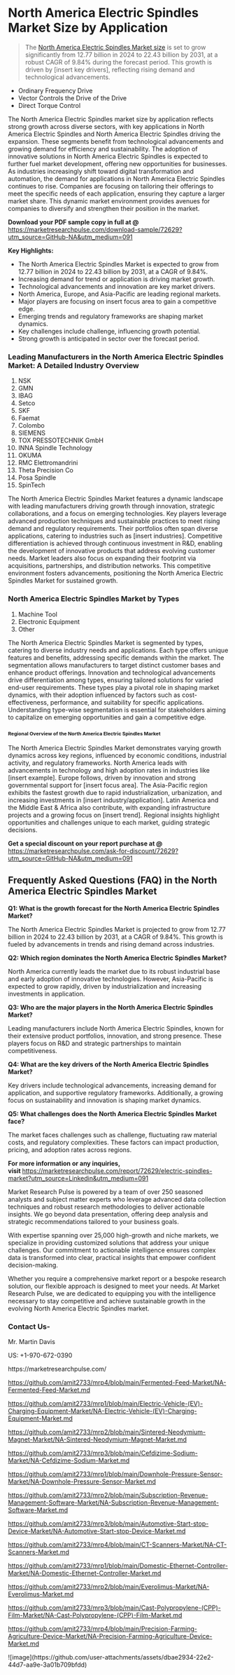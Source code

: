 <h1>North America Electric Spindles Market&nbsp;Size by Application</h1><blockquote><p>The <a href="https://marketresearchpulse.com/download-sample/72629?utm_source=GitHub-NA&amp;utm_medium=091">North America Electric Spindles Market size</a> is set to grow significantly from 12.77 billion in 2024 to 22.43 billion by 2031, at a robust CAGR of 9.84% during the forecast period. This growth is driven by [insert key drivers], reflecting rising demand and technological advancements.</p></blockquote><ul><li> Ordinary Frequency Drive <li> Vector Controls the Drive of the Drive <li> Direct Torque Control</li></ul><p>The North America Electric Spindles market size by application reflects strong growth across diverse sectors, with key applications in North America Electric Spindles and North America Electric Spindles driving the expansion. These segments benefit from technological advancements and growing demand for efficiency and sustainability. The adoption of innovative solutions in North America Electric Spindles is expected to further fuel market development, offering new opportunities for businesses. As industries increasingly shift toward digital transformation and automation, the demand for applications in North America Electric Spindles continues to rise. Companies are focusing on tailoring their offerings to meet the specific needs of each application, ensuring they capture a larger market share. This dynamic market environment provides avenues for companies to diversify and strengthen their position in the market.</p><p><strong>Download your PDF sample copy in full at @ </strong><a href="https://marketresearchpulse.com/download-sample/72629?utm_source=GitHub-NA&amp;utm_medium=091">https://marketresearchpulse.com/download-sample/72629?utm_source=GitHub-NA&amp;utm_medium=091</a></p><p><strong>Key Highlights: </strong></p><ul><li>The North America Electric Spindles Market is expected to grow from 12.77 billion in 2024 to 22.43 billion by 2031, at a CAGR of 9.84%.</li><li>Increasing demand for trend or application is driving market growth.</li><li>Technological advancements and innovation are key market drivers.</li><li>North America, Europe, and Asia-Pacific are leading regional markets.</li><li>Major players are focusing on insert focus area to gain a competitive edge.</li><li>Emerging trends and regulatory frameworks are shaping market dynamics.</li><li>Key challenges include challenge, influencing growth potential.</li><li>Strong growth is anticipated in sector over the forecast period.</li></ul><h3>Leading Manufacturers in the North America Electric Spindles Market: A Detailed Industry Overview</h3><ol><li> NSK</li><li>GMN</li><li>IBAG</li><li>Setco</li><li>SKF</li><li>Faemat</li><li>Colombo</li><li>SIEMENS</li><li>TOX PRESSOTECHNIK GmbH</li><li>INNA Spindle Technology</li><li>OKUMA</li><li>RMC Elettromandrini</li><li>Theta Precision Co</li><li>Posa Spindle</li><li>SpinTech</li></ol><div class="flex max-w-full flex-col flex-grow"><div class="min-h-8 text-message flex w-full flex-col items-end gap-2 whitespace-normal break-words [.text-message+&amp;]:mt-5" dir="auto" data-message-author-role="assistant" data-message-id="fd8432e4-4910-450d-b182-61b7bfb0a01f" data-message-model-slug="gpt-4o"><div class="flex w-full flex-col gap-1 empty:hidden first:pt-[3px]"><div class="markdown prose w-full break-words dark:prose-invert light"><p>The North America Electric Spindles Market features a dynamic landscape with leading manufacturers driving growth through innovation, strategic collaborations, and a focus on emerging technologies. Key players leverage advanced production techniques and sustainable practices to meet rising demand and regulatory requirements. Their portfolios often span diverse applications, catering to industries such as [insert industries]. Competitive differentiation is achieved through continuous investment in R&amp;D, enabling the development of innovative products that address evolving customer needs. Market leaders also focus on expanding their footprint via acquisitions, partnerships, and distribution networks. This competitive environment fosters advancements, positioning the North America Electric Spindles Market for sustained growth.</p></div></div></div></div><h3>North America Electric Spindles Market by Types</h3><ol><li> Machine Tool <li> Electronic Equipment <li> Other</li></ol><div class="flex max-w-full flex-col flex-grow"><div class="min-h-8 text-message flex w-full flex-col items-end gap-2 whitespace-normal break-words [.text-message+&amp;]:mt-5" dir="auto" data-message-author-role="assistant" data-message-id="084470be-0bb7-4664-bddf-5156b4f41249" data-message-model-slug="gpt-4o-mini"><div class="flex w-full flex-col gap-1 empty:hidden first:pt-[3px]"><div class="markdown prose w-full break-words dark:prose-invert light"><p>The North America Electric Spindles Market is segmented by types, catering to diverse industry needs and applications. Each type offers unique features and benefits, addressing specific demands within the market. The segmentation allows manufacturers to target distinct customer bases and enhance product offerings. Innovation and technological advancements drive differentiation among types, ensuring tailored solutions for varied end-user requirements. These types play a pivotal role in shaping market dynamics, with their adoption influenced by factors such as cost-effectiveness, performance, and suitability for specific applications. Understanding type-wise segmentation is essential for stakeholders aiming to capitalize on emerging opportunities and gain a competitive edge.</p></div></div></div></div><h3><span style="font-size: 11px;">Regional Overview of the North America Electric Spindles Market</span></h3><div class="flex max-w-full flex-col flex-grow"><div class="min-h-8 text-message flex w-full flex-col items-end gap-2 whitespace-normal break-words [.text-message+&amp;]:mt-5" dir="auto" data-message-author-role="assistant" data-message-id="e9038762-ce64-4e30-91c9-9bd413514231" data-message-model-slug="gpt-4o-mini"><div class="flex w-full flex-col gap-1 empty:hidden first:pt-[3px]"><div class="markdown prose w-full break-words dark:prose-invert light"><p>The North America Electric Spindles Market demonstrates varying growth dynamics across key regions, influenced by economic conditions, industrial activity, and regulatory frameworks. North America leads with advancements in technology and high adoption rates in industries like [insert example]. Europe follows, driven by innovation and strong governmental support for [insert focus area]. The Asia-Pacific region exhibits the fastest growth due to rapid industrialization, urbanization, and increasing investments in [insert industry/application]. Latin America and the Middle East &amp; Africa also contribute, with expanding infrastructure projects and a growing focus on [insert trend]. Regional insights highlight opportunities and challenges unique to each market, guiding strategic decisions.</p></div></div></div></div><p><strong>Get a special discount on your report purchase at @ </strong><a href="https://marketresearchpulse.com/ask-for-discount/72629?utm_source=GitHub-NA&amp;utm_medium=091">https://marketresearchpulse.com/ask-for-discount/72629?utm_source=GitHub-NA&amp;utm_medium=091</a></p><h2>Frequently Asked Questions (FAQ) in the North America Electric Spindles Market</h2><p><strong>Q1: What is the growth forecast for the North America Electric Spindles Market?</strong></p><p>The North America Electric Spindles Market is projected to grow from 12.77 billion in 2024 to 22.43 billion by 2031, at a CAGR of 9.84%. This growth is fueled by advancements in trends and rising demand across industries.</p><p><strong>Q2: Which region dominates the North America Electric Spindles Market?</strong></p><p>North America currently leads the market due to its robust industrial base and early adoption of innovative technologies. However, Asia-Pacific is expected to grow rapidly, driven by industrialization and increasing investments in application.</p><p><strong>Q3: Who are the major players in the North America Electric Spindles Market?</strong></p><p>Leading manufacturers include North America Electric Spindles, known for their extensive product portfolios, innovation, and strong presence. These players focus on R&amp;D and strategic partnerships to maintain competitiveness.</p><p><strong>Q4: What are the key drivers of the North America Electric Spindles Market?</strong></p><p>Key drivers include technological advancements, increasing demand for application, and supportive regulatory frameworks. Additionally, a growing focus on sustainability and innovation is shaping market dynamics.</p><p><strong>Q5: What challenges does the North America Electric Spindles Market face?</strong></p><p>The market faces challenges such as challenge, fluctuating raw material costs, and regulatory complexities. These factors can impact production, pricing, and adoption rates across regions.</p><p><strong>For more information or any inquiries, visit&nbsp;</strong><a href="https://marketresearchpulse.com/report/72629/electric-spindles-market?utm_source=Linkedin&utm_medium=091">https://marketresearchpulse.com/report/72629/electric-spindles-market?utm_source=Linkedin&utm_medium=091</a></p><p>Market Research Pulse is powered by a team of over 250 seasoned analysts and subject matter experts who leverage advanced data collection techniques and robust research methodologies to deliver actionable insights. We go beyond data presentation, offering deep analysis and strategic recommendations tailored to your business goals.</p><p>With expertise spanning over 25,000 high-growth and niche markets, we specialize in providing customized solutions that address your unique challenges. Our commitment to actionable intelligence ensures complex data is transformed into clear, practical insights that empower confident decision-making.</p><p>Whether you require a comprehensive market report or a bespoke research solution, our flexible approach is designed to meet your needs. At Market Research Pulse, we are dedicated to equipping you with the intelligence necessary to stay competitive and achieve sustainable growth in the evolving North America Electric Spindles market.</p><h3><strong>Contact Us-</strong></h3><p>Mr. Martin Davis</p><p>US: +1-970-672-0390</p><p>https://marketresearchpulse.com/</p><p><a href="https://github.com/amit2733/mrp4/blob/main/Fermented-Feed-Market/NA-Fermented-Feed-Market.md">https://github.com/amit2733/mrp4/blob/main/Fermented-Feed-Market/NA-Fermented-Feed-Market.md</a></p><p><a href="https://github.com/amit2733/mrp1/blob/main/Electric-Vehicle-(EV)-Charging-Equipment-Market/NA-Electric-Vehicle-(EV)-Charging-Equipment-Market.md">https://github.com/amit2733/mrp1/blob/main/Electric-Vehicle-(EV)-Charging-Equipment-Market/NA-Electric-Vehicle-(EV)-Charging-Equipment-Market.md</a></p><p><a href="https://github.com/amit2733/mrp2/blob/main/Sintered-Neodymium-Magnet-Market/NA-Sintered-Neodymium-Magnet-Market.md">https://github.com/amit2733/mrp2/blob/main/Sintered-Neodymium-Magnet-Market/NA-Sintered-Neodymium-Magnet-Market.md</a></p><p><a href="https://github.com/amit2733/mrp3/blob/main/Cefdizime-Sodium-Market/NA-Cefdizime-Sodium-Market.md">https://github.com/amit2733/mrp3/blob/main/Cefdizime-Sodium-Market/NA-Cefdizime-Sodium-Market.md</a></p><p><a href="https://github.com/amit2733/mrp1/blob/main/Downhole-Pressure-Sensor-Market/NA-Downhole-Pressure-Sensor-Market.md">https://github.com/amit2733/mrp1/blob/main/Downhole-Pressure-Sensor-Market/NA-Downhole-Pressure-Sensor-Market.md</a></p><p><a href="https://github.com/amit2733/mrp2/blob/main/Subscription-Revenue-Management-Software-Market/NA-Subscription-Revenue-Management-Software-Market.md">https://github.com/amit2733/mrp2/blob/main/Subscription-Revenue-Management-Software-Market/NA-Subscription-Revenue-Management-Software-Market.md</a></p><p><a href="https://github.com/amit2733/mrp3/blob/main/Automotive-Start-stop-Device-Market/NA-Automotive-Start-stop-Device-Market.md">https://github.com/amit2733/mrp3/blob/main/Automotive-Start-stop-Device-Market/NA-Automotive-Start-stop-Device-Market.md</a></p><p><a href="https://github.com/amit2733/mrp4/blob/main/CT-Scanners-Market/NA-CT-Scanners-Market.md">https://github.com/amit2733/mrp4/blob/main/CT-Scanners-Market/NA-CT-Scanners-Market.md</a></p><p><a href="https://github.com/amit2733/mrp1/blob/main/Domestic-Ethernet-Controller-Market/NA-Domestic-Ethernet-Controller-Market.md">https://github.com/amit2733/mrp1/blob/main/Domestic-Ethernet-Controller-Market/NA-Domestic-Ethernet-Controller-Market.md</a></p><p><a href="https://github.com/amit2733/mrp2/blob/main/Everolimus-Market/NA-Everolimus-Market.md">https://github.com/amit2733/mrp2/blob/main/Everolimus-Market/NA-Everolimus-Market.md</a></p><p><a href="https://github.com/amit2733/mrp3/blob/main/Cast-Polypropylene-(CPP)-Film-Market/NA-Cast-Polypropylene-(CPP)-Film-Market.md">https://github.com/amit2733/mrp3/blob/main/Cast-Polypropylene-(CPP)-Film-Market/NA-Cast-Polypropylene-(CPP)-Film-Market.md</a></p><p><a href="https://github.com/amit2733/mrp4/blob/main/Precision-Farming-Agriculture-Device-Market/NA-Precision-Farming-Agriculture-Device-Market.md">https://github.com/amit2733/mrp4/blob/main/Precision-Farming-Agriculture-Device-Market/NA-Precision-Farming-Agriculture-Device-Market.md</a></p>
![image](https://github.com/user-attachments/assets/dbae2934-22e2-44d7-aa9e-3a01b709bfdd)
